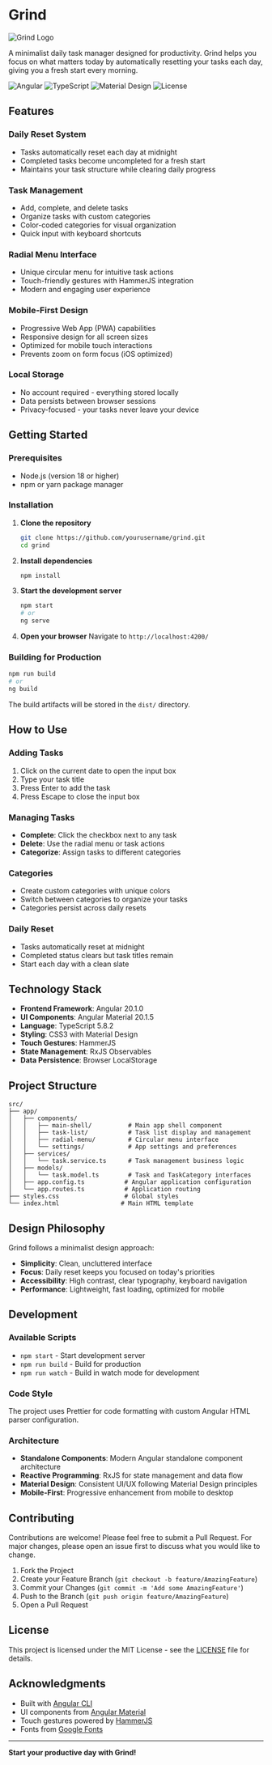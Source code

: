 # Grind

![Grind Logo](public/favicon.ico)

A minimalist daily task manager designed for productivity. Grind helps you focus on what matters today by automatically resetting your tasks each day, giving you a fresh start every morning.

![Angular](https://img.shields.io/badge/Angular-20.1.0-red?logo=angular)
![TypeScript](https://img.shields.io/badge/TypeScript-5.8.2-blue?logo=typescript)
![Material Design](https://img.shields.io/badge/Material_Design-UI-blue?logo=material-design)
![License](https://img.shields.io/badge/License-MIT-green)

## Features

### Daily Reset System
- Tasks automatically reset each day at midnight
- Completed tasks become uncompleted for a fresh start
- Maintains your task structure while clearing daily progress

### Task Management
- Add, complete, and delete tasks
- Organize tasks with custom categories
- Color-coded categories for visual organization
- Quick input with keyboard shortcuts

### Radial Menu Interface
- Unique circular menu for intuitive task actions
- Touch-friendly gestures with HammerJS integration
- Modern and engaging user experience

### Mobile-First Design
- Progressive Web App (PWA) capabilities
- Responsive design for all screen sizes
- Optimized for mobile touch interactions
- Prevents zoom on form focus (iOS optimized)

### Local Storage
- No account required - everything stored locally
- Data persists between browser sessions
- Privacy-focused - your tasks never leave your device

## Getting Started

### Prerequisites

- Node.js (version 18 or higher)
- npm or yarn package manager

### Installation

1. **Clone the repository**
   ```bash
   git clone https://github.com/yourusername/grind.git
   cd grind
   ```

2. **Install dependencies**
   ```bash
   npm install
   ```

3. **Start the development server**
   ```bash
   npm start
   # or
   ng serve
   ```

4. **Open your browser**
   Navigate to `http://localhost:4200/`

### Building for Production

```bash
npm run build
# or
ng build
```

The build artifacts will be stored in the `dist/` directory.

## How to Use

### Adding Tasks
1. Click on the current date to open the input box
2. Type your task title
3. Press Enter to add the task
4. Press Escape to close the input box

### Managing Tasks
- **Complete**: Click the checkbox next to any task
- **Delete**: Use the radial menu or task actions
- **Categorize**: Assign tasks to different categories

### Categories
- Create custom categories with unique colors
- Switch between categories to organize your tasks
- Categories persist across daily resets

### Daily Reset
- Tasks automatically reset at midnight
- Completed status clears but task titles remain
- Start each day with a clean slate

## Technology Stack

- **Frontend Framework**: Angular 20.1.0
- **UI Components**: Angular Material 20.1.5
- **Language**: TypeScript 5.8.2
- **Styling**: CSS3 with Material Design
- **Touch Gestures**: HammerJS
- **State Management**: RxJS Observables
- **Data Persistence**: Browser LocalStorage

## Project Structure

```
src/
├── app/
│   ├── components/
│   │   ├── main-shell/          # Main app shell component
│   │   ├── task-list/           # Task list display and management
│   │   ├── radial-menu/         # Circular menu interface
│   │   └── settings/            # App settings and preferences
│   ├── services/
│   │   └── task.service.ts      # Task management business logic
│   ├── models/
│   │   └── task.model.ts        # Task and TaskCategory interfaces
│   ├── app.config.ts           # Angular application configuration
│   └── app.routes.ts           # Application routing
├── styles.css                  # Global styles
└── index.html                 # Main HTML template
```

## Design Philosophy

Grind follows a minimalist design approach:

- **Simplicity**: Clean, uncluttered interface
- **Focus**: Daily reset keeps you focused on today's priorities
- **Accessibility**: High contrast, clear typography, keyboard navigation
- **Performance**: Lightweight, fast loading, optimized for mobile

## Development

### Available Scripts

- `npm start` - Start development server
- `npm run build` - Build for production
- `npm run watch` - Build in watch mode for development

### Code Style

The project uses Prettier for code formatting with custom Angular HTML parser configuration.

### Architecture

- **Standalone Components**: Modern Angular standalone component architecture
- **Reactive Programming**: RxJS for state management and data flow
- **Material Design**: Consistent UI/UX following Material Design principles
- **Mobile-First**: Progressive enhancement from mobile to desktop

## Contributing

Contributions are welcome! Please feel free to submit a Pull Request. For major changes, please open an issue first to discuss what you would like to change.

1. Fork the Project
2. Create your Feature Branch (`git checkout -b feature/AmazingFeature`)
3. Commit your Changes (`git commit -m 'Add some AmazingFeature'`)
4. Push to the Branch (`git push origin feature/AmazingFeature`)
5. Open a Pull Request

## License

This project is licensed under the MIT License - see the [LICENSE](LICENSE) file for details.

## Acknowledgments

- Built with [Angular CLI](https://github.com/angular/angular-cli)
- UI components from [Angular Material](https://material.angular.io/)
- Touch gestures powered by [HammerJS](https://hammerjs.github.io/)
- Fonts from [Google Fonts](https://fonts.google.com/)

---

**Start your productive day with Grind!**
